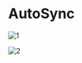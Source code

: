 AutoSync
========


![1](https://f.cloud.github.com/assets/581101/748428/cee225e6-e488-11e2-960c-6bf5ac0658dd.png)

![2](https://f.cloud.github.com/assets/581101/748430/d68c9e70-e488-11e2-9641-8f98a4f3337a.png)


